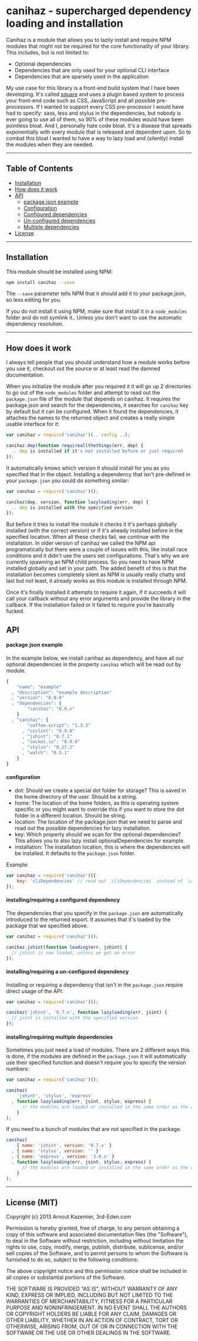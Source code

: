 # canihaz - supercharged dependency loading and installation

Canihaz is a module that allows you to lazily install and require NPM modules
that might not be required for the core functionality of your library. This
includes, but is not limited to:

- Optional dependencies
- Dependencies that are only used for your optional CLI interface
- Dependencies that are sparsely used in the application

My use case for this library is a front-end build system that I have been
developing. It's called [square][square] and uses a plugin based system to
process your front-end code such as CSS, JavaScript and all possible
pre-processors. If I wanted to support every CSS pre-processor I would have had
to specify: sass, less and stylus in the dependencies, but nobody is ever going
to use all of them, so 90% of these modules would have been pointless bloat. And
I, personally hate code bloat. It's a disease that spreads exponentially with
every module that is released and dependent upon. So to combat this bloat
I wanted to have a way to lazy load and (silently) install the modules when they
are needed.

[square]: /observing/square

---

## Table of Contents

- [Installation][0]
- [How does it work][1]
- [API][2]
  - [package.json example][2.1]
  - [Configuration][2.2]
  - [Configured dependencies][2.3]
  - [Un-configured dependencies][2.4]
  - [Multiple dependencies][2.5]
- [License][3]

[0]: #installation "Install all the things"
[1]: #how-does-it-work "it's like magic, unicorns and narwals combined in to awesomness"
[2]: #api "The bits that you can use and configure"
[2.1]: #packagejson-example
[2.2]: #configuration
[2.3]: #installingrequiring-a-configured-dependency
[2.4]: #installingrequiring-a-un-configured-dependency
[2.5]: #installingrequiring-multiple-dependencies
[3]: #license-mit "Stuff"

---

## Installation

This module should be installed using NPM:

```bash
npm install canihaz --save
```

The `--save` parameter tells NPM that it should add it to your package.json, so
less editing for you.

If you do not install it using NPM, make sure that install it in
a `node_modules` folder and do not symlink it.. Unless you don't want to use the
automatic dependency resolution.

---

## How does it work

I always tell people that you should understand how a module works before you
use it, checkout out the source or at least read the damned documentation.

When you initialize the module after you required it it will go up 2 directories
to go out of the `node_modules` folder and attempt to read out the
`package.json` file of the module that depends on canihaz. It requires the
package.json and search for the dependencies, it searches for `canihaz` key by
default but it can be configured. When it found the dependencies, it attaches
the names to the returned object and creates a really simple usable interface
for it:

```js
var canihaz = require('canihaz')(.. config ..);

canihaz.dep(function requireallthethings(err, dep) {
  .. dep is installed if it's not installed before or just required
});
```

It automatically knows which version it should install for you as you specified
that in the object. Installing a dependency that isn't pre-defined in your
`package.json` you could do something similar:

```js
var canihaz = require('canihaz')();

canihaz(dep, version, function lazyloading(err, dep) {
  .. dep is installed with the specified version
});
```

But before it tries to install the module it checks it it's perhaps globally
installed (with the correct version) or if it's already installed before in the
specified location. When all these checks fail, we continue with the
installation. In older version of canihaz we called the NPM api programatically
but there were a couple of issues with this, like install race conditions and it
didn't use the users set configurations. That's why we are currently spawning an
NPM child process. So you need to have NPM installed globally and set in your
path. The added benefit of this is that the installation becomes completely
silent as NPM is usually really chatty and last but not least, it already works
as this module is installed through NPM.

Once it's finally installed it attempts to require it again, if it succeeds it
will call your callback without any error arguments and provide the library in
the callback. If the installation failed or it failed to require you're
basically fucked.

## API

#### package.json example

In the example below, we install canihaz as dependency, and have all our
optional dependencies in the property `canihaz` which will be read out by
module.

```js
{
    "name": "example"
  , "description": "example description"
  , "version": "0.0.0"
  , "dependencies": {
        "canihaz": "0.0.x"
    }
  , "canihaz": {
        "coffee-script": "1.3.3"
      , "csslint": "0.9.8"
      , "jshint": "0.7.1"
      , "socket.io": "0.9.6"
      , "stylus": "0.27.2"
      , "watch": "0.5.1"
    }
}
```

#### configuration

- dot: Should we create a special dot folder for storage? This is saved in
  the home directory of the user. Should be a string.
- home: The location of the home folders, as this is operating system
  specific or you might want to override this if you want to store the dot
  folder in a different location. Should be string.
- location: The location of the package.json that we need to parse and read out
  the possible dependencies for lazy installation.
- key: Which property should we scan for the optional dependencies? This
  allows you to also lazy install optionalDependencies for example.
- installation: The installation location, this is where the dependencies will
  be installed. It defaults to the `package.json` folder.

Example:

```js
var canihaz = require('canihaz')({
    key: 'cliDependencies' // read out `cliDependencies` instead of `canihaz`
});
```

#### installing/requiring a configured dependency

The dependencies that you specify in the `package.json` are automatically
introduced to the returned export. It assumes that it's loaded by the package
that we specified above.

```js
var canihaz = require('canihaz')();

canihaz.jshint(function loading(err, jshint) {
  // jshint is now loaded, unless we got an error
});
```

#### installing/requiring a un-configured dependency

Installing or requiring a dependency that isn't in the `package.json` require
direct usage of the API:

```js
var canihaz = require('canihaz')();

canihaz('jshint', '0.7.x', function lazyloading(err, jsint) {
  // jsint is installed with the specified version
});
```

#### installing/requiring multiple dependencies

Sometimes you just need a load of modules. There are 2 different ways this is
done, if the modules are defined in the `package.json` it will automatically use
their specified function and doesn't require you to specify the version numbers:

```js
var canihaz = require('canihaz')();

canihaz(
    'jshint', 'stylus', 'express'
  , function lazyloading(err, jsint, stylus, express) {
      // the modules are loaded or installed in the same order as the arguments
    }
);
```

If you need to a bunch of modules that are not specified in the package. 

```js
canihaz(
    { name: 'jshint', version: '0.7.x' }
  , { name: 'stylus', version: '' }
  , { name: 'express', version: '3.0.x' }
  , function lazyloading(err, jsint, stylus, express) {
      // the modules are loaded or installed in the same order as the arguments
    }
);
```

---

## License (MIT)

Copyright (c) 2013 Arnout Kazemier, 3rd-Eden.com

Permission is hereby granted, free of charge, to any person obtaining a copy
of this software and associated documentation files (the "Software"), to deal
in the Software without restriction, including without limitation the rights
to use, copy, modify, merge, publish, distribute, sublicense, and/or sell
copies of the Software, and to permit persons to whom the Software is
furnished to do so, subject to the following conditions:

The above copyright notice and this permission notice shall be included in
all copies or substantial portions of the Software.

THE SOFTWARE IS PROVIDED "AS IS", WITHOUT WARRANTY OF ANY KIND, EXPRESS OR
IMPLIED, INCLUDING BUT NOT LIMITED TO THE WARRANTIES OF MERCHANTABILITY,
FITNESS FOR A PARTICULAR PURPOSE AND NONINFRINGEMENT. IN NO EVENT SHALL THE
AUTHORS OR COPYRIGHT HOLDERS BE LIABLE FOR ANY CLAIM, DAMAGES OR OTHER
LIABILITY, WHETHER IN AN ACTION OF CONTRACT, TORT OR OTHERWISE, ARISING FROM,
OUT OF OR IN CONNECTION WITH THE SOFTWARE OR THE USE OR OTHER DEALINGS IN
THE SOFTWARE.
